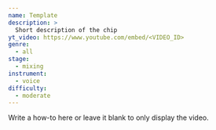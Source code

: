 ```yaml
---
name: Template
description: >
  Short description of the chip
yt_video: https://www.youtube.com/embed/<VIDEO_ID>
genre:
  - all
stage:
  - mixing
instrument:
  - voice
difficulty:
  - moderate
---
```

Write a how-to here or leave it blank to only display the video.

